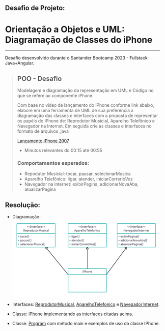 ## Desafio de Projeto:

# Orientação a Objetos e UML: Diagramação de Classes do iPhone

---

Desafio desenvolvido durante o Santander Bootcamp 2023 - Fullstack Java+Angular.

> ## POO - Desafio
>
> Modelagem e diagramação da representação em UML e Código no que se refere ao componente iPhone.
>
> Com base no vídeo de lançamento do iPhone conforme link abaixo, elabore em uma ferramenta de UML de sua preferência a diagramação das classes e interfaces com a proposta de representar os papéis do iPhone de: Reprodutor Musicial, Aparelho Telefônico e Navegador na Internet. Em seguida crie as classes e interfaces no formato de arquivos .java
>
> [Lançamento iPhone 2007](https://www.youtube.com/watch?v=9ou608QQRq8)
>
> - Minutos relevantes do 00:15 até 00:55
>
> ### Comportamentos esperados:
>
> - Repodutor Musicial: tocar, pausar, selecionarMusica
> - Aparelho Telefônico: ligar, atender, iniciarCorrerioVoz
> - Navegador na Internet: exibirPagina, adicionarNovaAba, atualizarPagina

## Resolução:

- Diagramação:
  ![Diagrama de Classe](./assets/diagrama.png)

- Interfaces: [ReprodutorMusical](./src/ReprodutorMusical.java), [AparelhoTelefonico](./src/AparelhoTelefonico.java) e [NavegadorInternet](./src/NavegadorInternet.java).
- Classe: [IPhone](./src/IPhone.java) implementando as interfaces citadas acima.
- Classe: [Program](./src/Program.java) com método main e exemplos de uso da classe IPhone.
